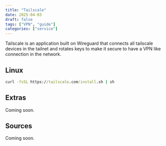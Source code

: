 ```yaml
---
title: "Tailscale"
date: 2025-04-03
draft: false
tags: ["VPN", "guide"]
categories: ["service"]
---
```

Tailscale is an application built on Wireguard that connects all tailscale devices in the tailnet and rotates keys to make it secure to have a VPN like connection in the network.

## Linux

```cmd
curl -fsSL https://tailscale.com/install.sh | sh
```


## Extras

Coming soon.

## Sources

Coming soon.